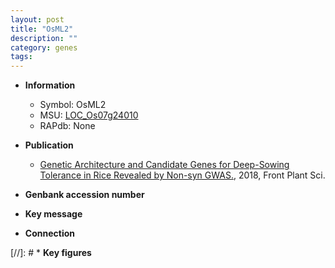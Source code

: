 ```yaml
---
layout: post
title: "OsML2"
description: ""
category: genes
tags: 
---
```


* **Information**  
    + Symbol: OsML2  
    + MSU: [LOC_Os07g24010](http://rice.plantbiology.msu.edu/cgi-bin/ORF_infopage.cgi?orf=LOC_Os07g24010)  
    + RAPdb: None  

* **Publication**  
    + [Genetic Architecture and Candidate Genes for Deep-Sowing Tolerance in Rice Revealed by Non-syn GWAS.](http://www.ncbi.nlm.nih.gov/pubmed?term=Genetic+Architecture+and+Candidate+Genes+for+Deep-Sowing+Tolerance+in+Rice+Revealed+by+Non-syn+GWAS.%5BTitle%5D), 2018, Front Plant Sci.

* **Genbank accession number**  

* **Key message**  

* **Connection**  

[//]: # * **Key figures**  


